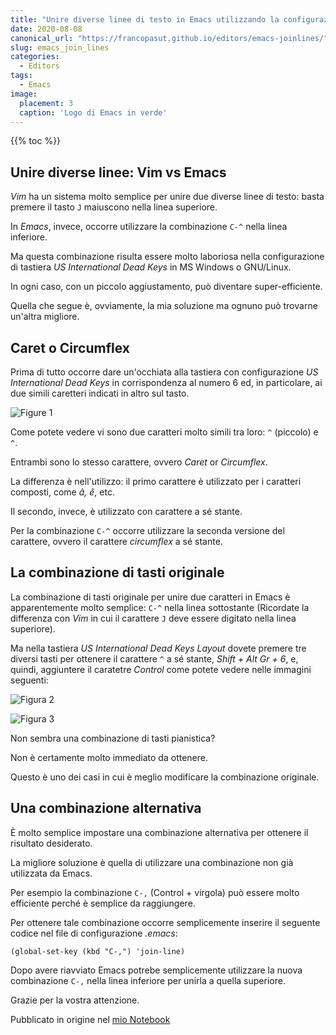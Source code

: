 ```yaml
---
title: "Unire diverse linee di testo in Emacs utilizzando la configurazione di tastiera americana internazionale con Dead Keys"
date: 2020-08-08
canonical_url: "https://francopasut.github.io/editors/emacs-joinlines/"
slug: emacs_join_lines
categories:
  - Editors
tags:
  - Emacs
image:
  placement: 3
  caption: 'Logo di Emacs in verde'
---
```


{{% toc %}}


## Unire diverse linee: Vim vs Emacs ##

_Vim_ ha un sistema molto semplice per unire due diverse linee di testo: basta premere il tasto `J` maiuscono nella linea superiore. 

In _Emacs_, invece, occorre utilizzare la combinazione `C-^` nella linea inferiore.

Ma questa combinazione risulta essere molto laboriosa nella configurazione di tastiera  _US International Dead Keys_  in MS Windows o GNU/Linux.

In ogni caso, con un piccolo aggiustamento, può diventare super-efficiente.

Quella che segue è, ovviamente, la mia soluzione ma ognuno può trovarne un'altra migliore.

## Caret o Circumflex  ##


Prima di tutto occorre dare un'occhiata alla tastiera con configurazione _US International Dead Keys_ in  corrispondenza al numero 6 ed, in particolare, ai due simili caretteri indicati in altro sul tasto. 


 ![Figure 1](/img/tasto_6_US.png "Il carattere corretto è quello in alto a destra nel quadratino centrale")


Come potete vedere vi sono due caratteri molto simili tra loro: `^` (piccolo) e `^`. 

Entrambi sono lo stesso carattere, ovvero _Caret_ or _Circumflex_.

La differenza è nell'utilizzo: il primo carattere è utilizzato per i caratteri composti, come _â, ê_, etc.

Il secondo, invece, è utilizzato con carattere a sé stante.

Per la combinazione `C-^`  occorre utilizzare la seconda versione del carattere, ovvero  il carattere _circumflex_ a sé stante.


## La combinazione di tasti originale ##

La combinazione di tasti originale per unire due caratteri in Emacs è apparentemente molto semplice:  `C-^` nella linea sottostante (Ricordate la differenza con  _Vim_ in cui il carattere `J` deve essere digitato nella linea superiore).

Ma nella tastiera _US International Dead Keys Layout_  dovete premere tre diversi tasti per ottenere il carattere `^` a sé stante, _Shift + Alt Gr + 6_, e, quindi, aggiuntere il caratetre _Control_  come potete vedere nelle immagini seguenti:



![Figura 2](/img/combinazione_mani.jpg "Come su un pianoforte, vista laterale")


![Figura 3](/img/combinazione_mani2.jpg "Come su un pianoforte, vista dall'alto")


Non sembra una combinazione di tasti pianistica?

Non è certamente molto immediato da ottenere.

Questo è uno dei casi in cui è meglio modificare la combinazione originale.

## Una combinazione alternativa ##

È molto semplice impostare una combinazione alternativa per ottenere il risultato desiderato.

La migliore soluzione è quella di utilizzare una combinazione non già utilizzata da Emacs.

Per esempio la combinazione `C-,` (Control + virgola) può essere molto efficiente perché è semplice da raggiungere.

Per ottenere tale combinazione occorre semplicemente inserire il seguente codice nel file di configurazione _.emacs_:

``` elisp
(global-set-key (kbd "C-,") 'join-line)
```

Dopo avere riavviato Emacs potrebe semplicemente utilizzare la nuova combinazione `C-,` nella linea inferiore per unirla a quella superiore.

Grazie per la vostra attenzione.

Pubblicato in origine nel [mio Notebook](https://francopasut.github.io/editors/emacs-joinlines/)

